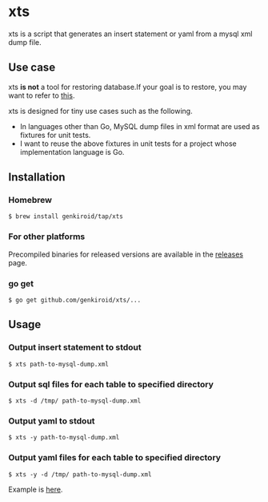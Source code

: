 # xts

xts is a script that generates an insert statement or yaml from a mysql xml dump file.

## Use case

xts **is not** a tool for restoring database.If your goal is to restore, you may want to refer to [this](https://rpbouman.blogspot.com/2010/04/restoring-xml-formatted-mysql-dumps.html).

xts is designed for tiny use cases such as the following.

- In languages other than Go, MySQL dump files in xml format are used as fixtures for unit tests.
- I want to reuse the above fixtures in unit tests for a project whose implementation language is Go.

## Installation

### Homebrew

```console
$ brew install genkiroid/tap/xts
```

### For other platforms

Precompiled binaries for released versions are available in the [releases](https://github.com/genkiroid/xts/releases) page.

### go get

```console
$ go get github.com/genkiroid/xts/...
```

## Usage

### Output insert statement to stdout

```console
$ xts path-to-mysql-dump.xml
```

### Output sql files for each table to specified directory

```console
$ xts -d /tmp/ path-to-mysql-dump.xml
```

### Output yaml to stdout

```console
$ xts -y path-to-mysql-dump.xml
```

### Output yaml files for each table to specified directory

```console
$ xts -y -d /tmp/ path-to-mysql-dump.xml
```

Example is [here](https://github.com/genkiroid/xts/blob/main/xts_example_test.go).


